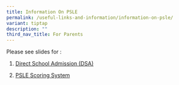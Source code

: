 ```yaml
---
title: Information On PSLE
permalink: /useful-links-and-information/information-on-psle/
variant: tiptap
description: ""
third_nav_title: For Parents
---
```

<p>Please see slides for :</p>
<ol data-tight="true" class="tight">
<li>
<p><a href="/files/DSA_Briefing___Parent_Engagement_Slides_2024_6_April.pdf" rel="noopener noreferrer nofollow" target="_blank">Direct School Admission (DSA)</a>
</p>
</li>
<li>
<p><a href="/files/PSLE_and_FSBB_Briefing_for_Parent_Workshop_2024_13_April.pdf" rel="noopener noreferrer nofollow" target="_blank">PSLE Scoring System</a>
</p>
</li>
</ol>
<p></p>